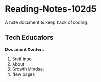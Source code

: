 # Reading-Notes-102d5
A note document to keep track of coding.  
## Tech Educators  
**Document Content**  
 1. Breif intro  
 2. About  
 3. Growth Mindset  
 4. New pages  


